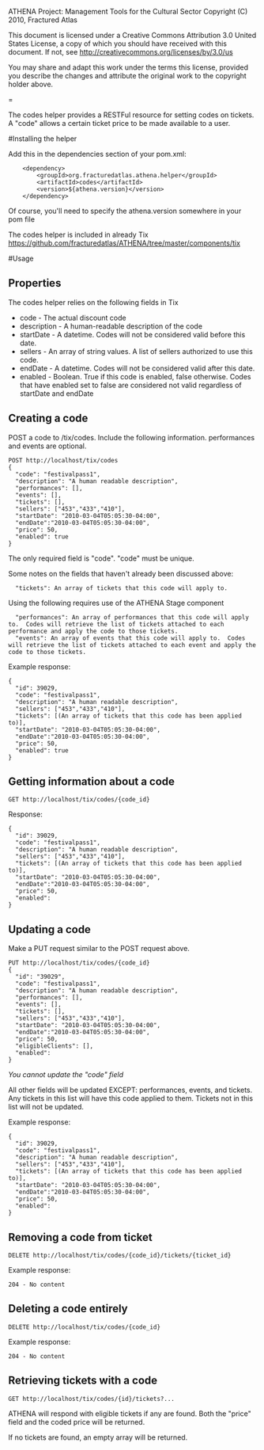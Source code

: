 ATHENA Project: Management Tools for the Cultural Sector
Copyright (C) 2010, Fractured Atlas

This document is licensed under a Creative Commons Attribution 3.0 United
States License, a copy of which you should have received with this
document. If not, see http://creativecommons.org/licenses/by/3.0/us

You may share and adapt this work under the terms this license, provided
you describe the changes and attribute the original work to the copyright
holder above.

=

The codes helper provides a RESTFul resource for setting codes on tickets.  A "code" allows a certain ticket price to be made available to a user.

#Installing the helper

Add this in the dependencies section of your pom.xml:

        <dependency>
            <groupId>org.fracturedatlas.athena.helper</groupId>
            <artifactId>codes</artifactId>
            <version>${athena.version}</version>
        </dependency>

Of course, you'll need to specify the athena.version somewhere in your pom file

The codes helper is included in already Tix <https://github.com/fracturedatlas/ATHENA/tree/master/components/tix>

#Usage

## Properties

The codes helper relies on the following fields in Tix

* code - The actual discount code
* description - A human-readable description of the code
* startDate - A datetime.  Codes will not be considered valid before this date.
* sellers - An array of string values.  A list of sellers authorized to use this code.
* endDate - A datetime.  Codes will not be considered valid after this date.
* enabled - Boolean.  True if this code is enabled, false otherwise.  Codes that have enabled set to false are considered not valid regardless of startDate and endDate

## Creating a code

POST a code to /tix/codes.  Include the following information.  performances and events are optional.

    POST http://localhost/tix/codes
    {
      "code": "festivalpass1",
      "description": "A human readable description",
      "performances": [],
      "events": [],
      "tickets": [],
      "sellers": ["453","433","410"],
      "startDate": "2010-03-04T05:05:30-04:00",
      "endDate":"2010-03-04T05:05:30-04:00",
      "price": 50,
      "enabled": true
    }
    
The only required field is "code".  "code" must be unique. 
    
Some notes on the fields that haven't already been discussed above:

      "tickets": An array of tickets that this code will apply to.
      
Using the following requires use of the ATHENA Stage component

      "performances": An array of performances that this code will apply to.  Codes will retrieve the list of tickets attached to each performance and apply the code to those tickets.
      "events": An array of events that this code will apply to.  Codes will retrieve the list of tickets attached to each event and apply the code to those tickets.
      
Example response:

    {
      "id": 39029,
      "code": "festivalpass1",
      "description": "A human readable description",
      "sellers": ["453","433","410"],
      "tickets": [(An array of tickets that this code has been applied to)],
      "startDate": "2010-03-04T05:05:30-04:00",
      "endDate":"2010-03-04T05:05:30-04:00",
      "price": 50,
      "enabled": true
    }
    
## Getting information about a code

    GET http://localhost/tix/codes/{code_id}
    
Response:

    {
      "id": 39029,
      "code": "festivalpass1",
      "description": "A human readable description",
      "sellers": ["453","433","410"],
      "tickets": [(An array of tickets that this code has been applied to)],
      "startDate": "2010-03-04T05:05:30-04:00",
      "endDate":"2010-03-04T05:05:30-04:00",
      "price": 50,
      "enabled": 
    }    
    
## Updating a code

Make a PUT request similar to the POST request above.

    PUT http://localhost/tix/codes/{code_id}
    {
      "id": "39029",
      "code": "festivalpass1",
      "description": "A human readable description",
      "performances": [],
      "events": [],
      "tickets": [],
      "sellers": ["453","433","410"],
      "startDate": "2010-03-04T05:05:30-04:00",
      "endDate":"2010-03-04T05:05:30-04:00",
      "price": 50,
      "eligibleClients": [],
      "enabled": 
    }

*You cannot update the "code" field*

All other fields will be updated EXCEPT: performances, events, and tickets.  Any tickets in this list will have this code applied to them.  Tickets not in this list will not be updated.

Example response:

    {
      "id": 39029,
      "code": "festivalpass1",
      "description": "A human readable description",
      "sellers": ["453","433","410"],
      "tickets": [(An array of tickets that this code has been applied to)],
      "startDate": "2010-03-04T05:05:30-04:00",
      "endDate":"2010-03-04T05:05:30-04:00",
      "price": 50,
      "enabled": 
    }
    
## Removing a code from ticket

    DELETE http://localhost/tix/codes/{code_id}/tickets/{ticket_id}
    
Example response:

    204 - No content
    
## Deleting a code entirely

    DELETE http://localhost/tix/codes/{code_id}
    
Example response:

    204 - No content
    
## Retrieving tickets with a code

    GET http://localhost/tix/codes/{id}/tickets?...
    
ATHENA will respond with eligible tickets if any are found.  Both the "price" field and the coded price will be returned.

If no tickets are found, an empty array will be returned.